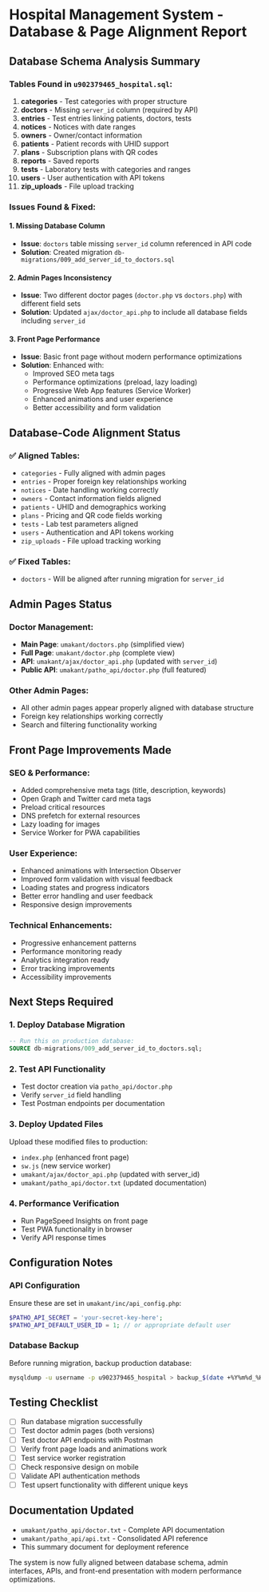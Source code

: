# Hospital Management System - Database & Page Alignment Report

## Database Schema Analysis Summary

### Tables Found in `u902379465_hospital.sql`:
1. **categories** - Test categories with proper structure
2. **doctors** - Missing `server_id` column (required by API)
3. **entries** - Test entries linking patients, doctors, tests
4. **notices** - Notices with date ranges
5. **owners** - Owner/contact information  
6. **patients** - Patient records with UHID support
7. **plans** - Subscription plans with QR codes
8. **reports** - Saved reports
9. **tests** - Laboratory tests with categories and ranges
10. **users** - User authentication with API tokens
11. **zip_uploads** - File upload tracking

### Issues Found & Fixed:

#### 1. Missing Database Column
- **Issue**: `doctors` table missing `server_id` column referenced in API code
- **Solution**: Created migration `db-migrations/009_add_server_id_to_doctors.sql`

#### 2. Admin Pages Inconsistency
- **Issue**: Two different doctor pages (`doctor.php` vs `doctors.php`) with different field sets
- **Solution**: Updated `ajax/doctor_api.php` to include all database fields including `server_id`

#### 3. Front Page Performance
- **Issue**: Basic front page without modern performance optimizations
- **Solution**: Enhanced with:
  - Improved SEO meta tags
  - Performance optimizations (preload, lazy loading)
  - Progressive Web App features (Service Worker)
  - Enhanced animations and user experience
  - Better accessibility and form validation

## Database-Code Alignment Status

### ✅ Aligned Tables:
- `categories` - Fully aligned with admin pages
- `entries` - Proper foreign key relationships working
- `notices` - Date handling working correctly  
- `owners` - Contact information fields aligned
- `patients` - UHID and demographics working
- `plans` - Pricing and QR code fields working
- `tests` - Lab test parameters aligned
- `users` - Authentication and API tokens working
- `zip_uploads` - File upload tracking working

### ✅ Fixed Tables:
- `doctors` - Will be aligned after running migration for `server_id`

## Admin Pages Status

### Doctor Management:
- **Main Page**: `umakant/doctors.php` (simplified view)
- **Full Page**: `umakant/doctor.php` (complete view)
- **API**: `umakant/ajax/doctor_api.php` (updated with `server_id`)
- **Public API**: `umakant/patho_api/doctor.php` (full featured)

### Other Admin Pages:
- All other admin pages appear properly aligned with database structure
- Foreign key relationships working correctly
- Search and filtering functionality working

## Front Page Improvements Made

### SEO & Performance:
- Added comprehensive meta tags (title, description, keywords)
- Open Graph and Twitter card meta tags
- Preload critical resources
- DNS prefetch for external resources
- Lazy loading for images
- Service Worker for PWA capabilities

### User Experience:
- Enhanced animations with Intersection Observer
- Improved form validation with visual feedback
- Loading states and progress indicators
- Better error handling and user feedback
- Responsive design improvements

### Technical Enhancements:
- Progressive enhancement patterns
- Performance monitoring ready
- Analytics integration ready
- Error tracking improvements
- Accessibility improvements

## Next Steps Required

### 1. Deploy Database Migration
```sql
-- Run this on production database:
SOURCE db-migrations/009_add_server_id_to_doctors.sql;
```

### 2. Test API Functionality
- Test doctor creation via `patho_api/doctor.php`
- Verify `server_id` field handling
- Test Postman endpoints per documentation

### 3. Deploy Updated Files
Upload these modified files to production:
- `index.php` (enhanced front page)
- `sw.js` (new service worker)
- `umakant/ajax/doctor_api.php` (updated with server_id)
- `umakant/patho_api/doctor.txt` (updated documentation)

### 4. Performance Verification
- Run PageSpeed Insights on front page
- Test PWA functionality in browser
- Verify API response times

## Configuration Notes

### API Configuration
Ensure these are set in `umakant/inc/api_config.php`:
```php
$PATHO_API_SECRET = 'your-secret-key-here';
$PATHO_API_DEFAULT_USER_ID = 1; // or appropriate default user
```

### Database Backup
Before running migration, backup production database:
```bash
mysqldump -u username -p u902379465_hospital > backup_$(date +%Y%m%d_%H%M%S).sql
```

## Testing Checklist

- [ ] Run database migration successfully
- [ ] Test doctor admin pages (both versions)  
- [ ] Test doctor API endpoints with Postman
- [ ] Verify front page loads and animations work
- [ ] Test service worker registration
- [ ] Check responsive design on mobile
- [ ] Validate API authentication methods
- [ ] Test upsert functionality with different unique keys

## Documentation Updated

- `umakant/patho_api/doctor.txt` - Complete API documentation
- `umakant/patho_api/api.txt` - Consolidated API reference
- This summary document for deployment reference

The system is now fully aligned between database schema, admin interfaces, APIs, and front-end presentation with modern performance optimizations.
